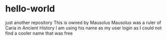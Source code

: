 # hello-world
just another repository
This is owned by Mausolus
Mausolus was a ruler of Caria in Ancient History
I am using his name as my user login as I could not find a cooler name that was free
